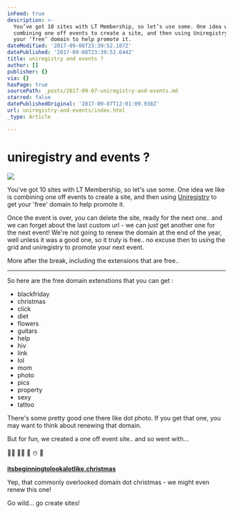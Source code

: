 ```yaml
---
inFeed: true
description: >-
  You’ve got 10 sites with LT Membership, so let’s use some. One idea we like is
  combining one off events to create a site, and then using Uniregistry to get
  your ‘free’ domain to help promote it.
dateModified: '2017-09-08T23:39:52.187Z'
datePublished: '2017-09-08T23:39:52.644Z'
title: uniregistry and events ?
author: []
publisher: {}
via: {}
hasPage: true
sourcePath: _posts/2017-09-07-uniregistry-and-events.md
starred: false
datePublishedOriginal: '2017-09-07T12:01:09.938Z'
url: uniregistry-and-events/index.html
_type: Article

---
```

# uniregistry and events ?
![](https://the-grid-user-content.s3-us-west-2.amazonaws.com/8c18e43d-91b4-4be9-b0ec-463dbbdd29a9.jpg)

You've got 10 sites with LT Membership, so let's use some. One idea we like is combining one off events to create a site, and then using [Uniregistry][0] to get your 'free' domain to help promote it.

Once the event is over, you can delete the site, ready for the next one.. and we can forget about the last custom url - we can just get another one for the next event! We're not going to renew the domain at the end of the year, well unless it was a good one, so it truly is free.. no excuse then to using the grid and uniregistry to promote your next event.

More after the break, including the extensions that are free..

---

So here are the free domain extenstions that you can get :

* blackfriday
* christmas
* click
* diet
* flowers
* guitars
* help
* hiv
* link
* lol
* mom
* photo
* pics
* property
* sexy
* tattoo

There's some pretty good one there like dot photo. If you get that one, you may want to think about renewing that domain.

But for fun, we created a one off event site.. and so went with...

🎅🏻 🤶🏼 🎄 ☃️ 🎁

**[itsbeginningtolookalotlike.christmas][1]**

Yep, that commonly overlooked domain dot christmas - we might even renew this one!

Go wild... go create sites!

[0]: https://www.uniregistry.com/
[1]: https://itsbeginningtolookalotlike.christmas/